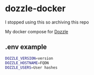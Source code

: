 # dozzle-docker

I stopped using this so archiving this repo

My docker compose for [Dozzle](https://dozzle.dev/)

## .env example

```bash
DOZZLE_VERSION=version
DOZZLE_HOSTNAME=FQDN
DOZZLE_USERS=User hashes
```
